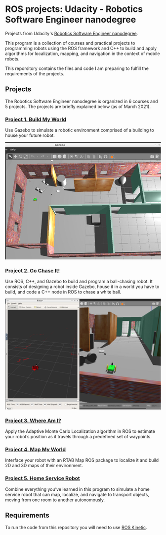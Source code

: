 # ROS projects: Udacity - Robotics Software Engineer nanodegree
Projects from Udacity's [Robotics Software Engineer nanodegree](https://www.udacity.com/course/robotics-software-engineer--nd209).

This program is a collection of courses and practical projects to programming robots using the ROS framework and C++ to build and apply algorithms for localization, mapping, and navigation in the context of mobile robots. 

This reporsitory contains the files and code I am preparing to fulfill the requirements of the projects.

## Projects
The Robotics Software Engineer nanodegree is organized in 6 courses and 5 projects. The projects are briefly explained below (as of March 2021).

### [Project 1. Build My World](/Project_1)
Use Gazebo to simulate a robotic environment comprised of a building to house your future robot. 

![Screenshot_Gazebo](Project_1/Screenshot_Gazebo.png)

### [Project 2. Go Chase It!](/Project_2)
Use ROS, C++, and Gazebo to build and program a ball-chasing robot. It consists of designing a robot inside Gazebo, house it in a world you have to build, 
and code a C++ node in ROS to chase a white ball.

![Screenshot_RViz_and_Gazebo](Project_2/Screenshot_RViz_and_Gazebo.png)

### [Project 3. Where Am I?](/Project_3)
Apply the Adaptive Monte Carlo Localization algorithm in ROS to estimate your robot’s position as it travels through a predefined set of waypoints. 

### [Project 4. Map My World](/Project_4)
Interface your robot with an RTAB Map ROS package to localize it and build 2D and 3D maps of their environment. 

### [Project 5. Home Service Robot](/Project_5)
Combine everything you’ve learned in this program to simulate a home service robot that can map, localize, and navigate to transport objects, moving from one room to another autonomously. 

## Requirements
To run the code from this repository you will need to use [ROS Kinetic](http://wiki.ros.org/kinetic).

